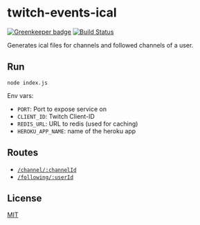 # twitch-events-ical

[![Greenkeeper badge](https://badges.greenkeeper.io/freaktechnik/twitch-events-ical.svg)](https://greenkeeper.io/)
[![Build Status](https://travis-ci.org/freaktechnik/twitch-events-ical.svg?branch=master)](https://travis-ci.org/freaktechnik/twitch-events-ical)

Generates ical files for channels and followed channels of a user.

## Run
`node index.js`

Env vars:

 - `PORT`: Port to expose service on
 - `CLIENT_ID`: Twitch Client-ID
 - `REDIS_URL`: URL to redis (used for caching)
 - `HEROKU_APP_NAME`: name of the heroku app 

## Routes

 - [`/channel/:channelId`](https://twitch-events-ical.herokuapp.com/channel/channelId)
 - [`/following/:userId`](https://twitch-events-ical.herokuapp.com/following/userId)

## License
[MIT](./LICENSE)
